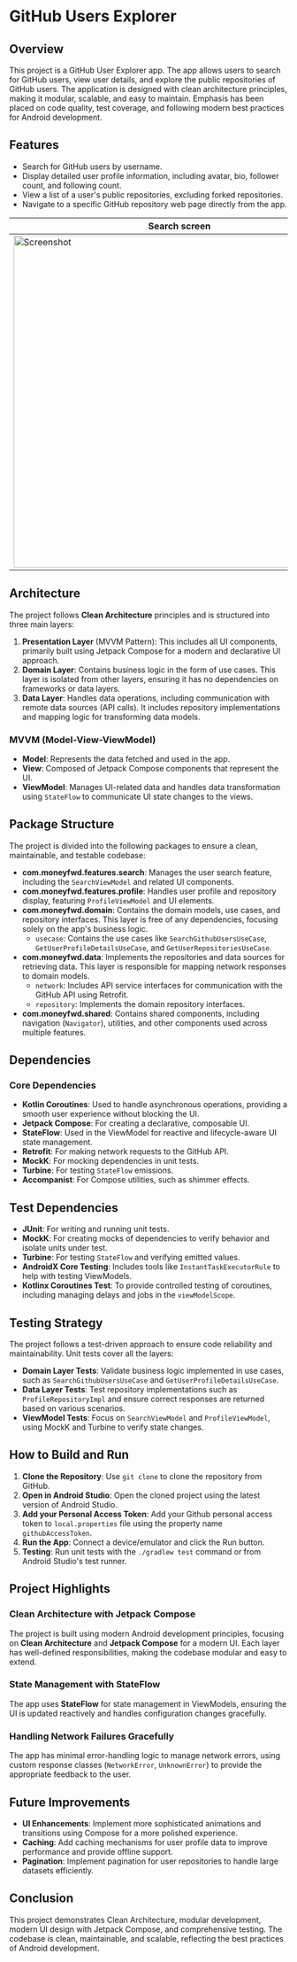 # GitHub Users Explorer

## Overview
This project is a GitHub User Explorer app. The app allows users to search for GitHub users, view user details, and explore the public repositories of GitHub users. The application is designed with clean architecture principles, making it modular, scalable, and easy to maintain. Emphasis has been placed on code quality, test coverage, and following modern best practices for Android development.

## Features
- Search for GitHub users by username.
- Display detailed user profile information, including avatar, bio, follower count, and following count.
- View a list of a user's public repositories, excluding forked repositories.
- Navigate to a specific GitHub repository web page directly from the app.

| Search screen | Profile screen |
| --- | --- |
| <img src="https://github.com/user-attachments/assets/5571dd7d-3408-4842-987b-dfadbfff96f0" alt="Screenshot" height="600"> | <img src="https://github.com/user-attachments/assets/8f4b00b4-c877-428c-8dc4-76c3b749ce42" alt="Screenshot" height="600"> |


## Architecture
The project follows **Clean Architecture** principles and is structured into three main layers:

1. **Presentation Layer** (MVVM Pattern): This includes all UI components, primarily built using Jetpack Compose for a modern and declarative UI approach.
2. **Domain Layer**: Contains business logic in the form of use cases. This layer is isolated from other layers, ensuring it has no dependencies on frameworks or data layers.
3. **Data Layer**: Handles data operations, including communication with remote data sources (API calls). It includes repository implementations and mapping logic for transforming data models.

### MVVM (Model-View-ViewModel)
- **Model**: Represents the data fetched and used in the app.
- **View**: Composed of Jetpack Compose components that represent the UI.
- **ViewModel**: Manages UI-related data and handles data transformation using `StateFlow` to communicate UI state changes to the views.

## Package Structure
The project is divided into the following packages to ensure a clean, maintainable, and testable codebase:

- **com.moneyfwd.features.search**: Manages the user search feature, including the `SearchViewModel` and related UI components.
- **com.moneyfwd.features.profile**: Handles user profile and repository display, featuring `ProfileViewModel` and UI elements.
- **com.moneyfwd.domain**: Contains the domain models, use cases, and repository interfaces. This layer is free of any dependencies, focusing solely on the app's business logic.
    - `usecase`: Contains the use cases like `SearchGithubUsersUseCase`, `GetUserProfileDetailsUseCase`, and `GetUserRepositoriesUseCase`.
- **com.moneyfwd.data**: Implements the repositories and data sources for retrieving data. This layer is responsible for mapping network responses to domain models.
    - `network`: Includes API service interfaces for communication with the GitHub API using Retrofit.
    - `repository`: Implements the domain repository interfaces.
- **com.moneyfwd.shared**: Contains shared components, including navigation (`Navigator`), utilities, and other components used across multiple features.

## Dependencies
### Core Dependencies
- **Kotlin Coroutines**: Used to handle asynchronous operations, providing a smooth user experience without blocking the UI.
- **Jetpack Compose**: For creating a declarative, composable UI.
- **StateFlow**: Used in the ViewModel for reactive and lifecycle-aware UI state management.
- **Retrofit**: For making network requests to the GitHub API.
- **MockK**: For mocking dependencies in unit tests.
- **Turbine**: For testing `StateFlow` emissions.
- **Accompanist**: For Compose utilities, such as shimmer effects.

## Test Dependencies
- **JUnit**: For writing and running unit tests.
- **MockK**: For creating mocks of dependencies to verify behavior and isolate units under test.
- **Turbine**: For testing `StateFlow` and verifying emitted values.
- **AndroidX Core Testing**: Includes tools like `InstantTaskExecutorRule` to help with testing ViewModels.
- **Kotlinx Coroutines Test**: To provide controlled testing of coroutines, including managing delays and jobs in the `viewModelScope`.

## Testing Strategy
The project follows a test-driven approach to ensure code reliability and maintainability. Unit tests cover all the layers:
- **Domain Layer Tests**: Validate business logic implemented in use cases, such as `SearchGithubUsersUseCase` and `GetUserProfileDetailsUseCase`.
- **Data Layer Tests**: Test repository implementations such as `ProfileRepositoryImpl` and ensure correct responses are returned based on various scenarios.
- **ViewModel Tests**: Focus on `SearchViewModel` and `ProfileViewModel`, using MockK and Turbine to verify state changes.

## How to Build and Run
1. **Clone the Repository**: Use `git clone` to clone the repository from GitHub.
2. **Open in Android Studio**: Open the cloned project using the latest version of Android Studio.
3. **Add your Personal Access Token**: Add your Github personal access token to `local.properties` file using the property name `githubAccessToken`.
4. **Run the App**: Connect a device/emulator and click the Run button.
5. **Testing**: Run unit tests with the `./gradlew test` command or from Android Studio's test runner.

## Project Highlights
### Clean Architecture with Jetpack Compose
The project is built using modern Android development principles, focusing on **Clean Architecture** and **Jetpack Compose** for a modern UI. Each layer has well-defined responsibilities, making the codebase modular and easy to extend.

### State Management with StateFlow
The app uses **StateFlow** for state management in ViewModels, ensuring the UI is updated reactively and handles configuration changes gracefully.

### Handling Network Failures Gracefully
The app has minimal error-handling logic to manage network errors, using custom response classes (`NetworkError`, `UnknownError`) to provide the appropriate feedback to the user.

## Future Improvements
- **UI Enhancements**: Implement more sophisticated animations and transitions using Compose for a more polished experience.
- **Caching**: Add caching mechanisms for user profile data to improve performance and provide offline support.
- **Pagination**: Implement pagination for user repositories to handle large datasets efficiently.

## Conclusion
This project demonstrates Clean Architecture, modular development, modern UI design with Jetpack Compose, and comprehensive testing. The codebase is clean, maintainable, and scalable, reflecting the best practices of Android development.


